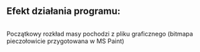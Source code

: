## Efekt działania programu:
![]()

Początkowy rozkład masy pochodzi z pliku graficznego (bitmapa pieczołowicie przygotowana w MS Paint)
